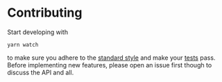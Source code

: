 # Contributing

Start developing with

```
yarn watch
```

to make sure you adhere to the [standard style](https://standardjs.com/) and make your [tests](https://jasmine.github.io/) pass. Before implementing new features, please open an issue first though to discuss the API and all.
